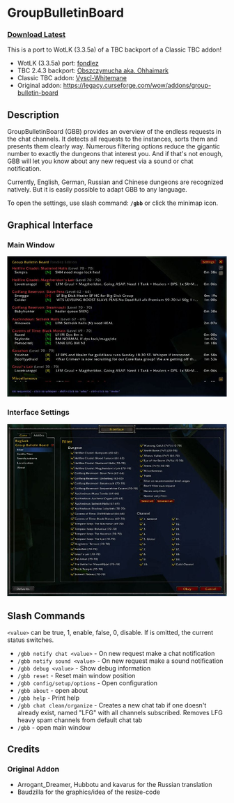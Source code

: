 # GroupBulletinBoard

### [Download Latest](https://github.com/fondlez/GroupBulletinBoard/releases/latest)

This is a port to WotLK (3.3.5a) of a TBC backport of a Classic TBC addon!

* WotLK (3.3.5a) port: [fondlez](https://github.com/fondlez)
* TBC 2.4.3 backport: [Obszczymucha aka. Ohhaimark](https://codeberg.org/obszczymucha/group-bulletin-board-tbc)
* Classic TBC addon: [Vyscî-Whitemane](https://github.com/Vysci/LFG-Bulletin-Board)
* Original addon: https://legacy.curseforge.com/wow/addons/group-bulletin-board

## Description
GroupBulletinBoard (GBB) provides an overview of the endless requests in the 
chat channels. It detects all requests to the instances, sorts them and presents 
them clearly way. Numerous filtering options reduce the gigantic number to 
exactly the dungeons that interest you. And if that's not enough, GBB will let 
you know about any new request via a sound or chat notification.

Currently, English, German, Russian and Chinese dungeons are recognized 
natively. But it is easily possible to adapt GBB to any language.

To open the settings, use slash command: **`/gbb`** or click the minimap icon.

## Graphical Interface

### Main Window
![Main Window screenshot](doc/img/addon-gbb-1.0.0-main.jpg)

### Interface Settings
![Interface Settings screenshot](doc/img/addon-gbb-1.0.0-settings.jpg)

## Slash Commands

`<value>` can be true, 1, enable, false, 0, disable. If <value> is omitted, the 
current status switches.

* `/gbb notify chat <value>` - On new request make a chat notification
* `/gbb notify sound <value>` - On new request make a sound notification
* `/gbb debug <value>` - Show debug information
* `/gbb reset` -  Reset main window position
* `/gbb config/setup/options` - Open configuration
* `/gbb about` - open about
* `/gbb help` - Print help
* `/gbb chat clean/organize` - Creates a new chat tab if one doesn't already 
exist, named \"LFG\" with all channels subscribed. Removes LFG heavy spam 
channels from default chat tab
* `/gbb` - open main window

## Credits

### Original Addon
* Arrogant_Dreamer, Hubbotu and kavarus for the Russian translation
* Baudzilla for the graphics/idea of the resize-code